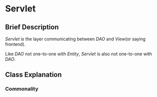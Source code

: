 # Servlet

## Brief Description

*Servlet* is the layer communicating between *DAO* and *View*(or saying frontend).

Like *DAO* not one-to-one with *Entity*, *Servlet* is also not one-to-one with *DAO*.

## Class Explanation

### Commonality


